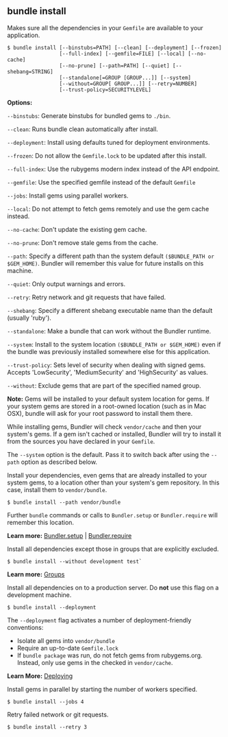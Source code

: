 ## bundle install

Makes sure all the dependencies in your `Gemfile` are available to your application.

```
$ bundle install [--binstubs=PATH] [--clean] [--deployment] [--frozen]
                 [--full-index] [--gemfile=FILE] [--local] [--no-cache]
                 [--no-prune] [--path=PATH] [--quiet] [--shebang=STRING]
                 [--standalone[=GROUP [GROUP...]] [--system]
                 [--without=GROUP[ GROUP...]] [--retry=NUMBER]
                 [--trust-policy=SECURITYLEVEL]
```

**Options:**

`--binstubs`: Generate binstubs for bundled gems to `./bin`.

`--clean`: Runs bundle clean automatically after install.

`--deployment`: Install using defaults tuned for deployment environments.
 
`--frozen`: Do not allow the `Gemfile.lock` to be updated after this install.

`--full-index`: Use the rubygems modern index instead of the API endpoint.
    
`--gemfile`: Use the specified gemfile instead of the default `Gemfile`
    
`--jobs`: Install gems using parallel workers.
    
`--local`: Do not attempt to fetch gems remotely and use the gem cache instead.
      
`--no-cache`: Don't update the existing gem cache.

`--no-prune`: Don't remove stale gems from the cache.

`--path`: Specify a different path than the system default `($BUNDLE_PATH or $GEM_HOME)`.
Bundler will remember this value for future installs on this machine.
      
`--quiet`: Only output warnings and errors.

`--retry`: Retry network and git requests that have failed.

`--shebang`: Specify a different shebang executable name than the default (usually 'ruby').

`--standalone`: Make a bundle that can work without the Bundler runtime.

`--system`: Install to the system location `($BUNDLE_PATH or $GEM_HOME)` even if the
bundle was previously installed somewhere else for this application.

`--trust-policy`: Sets level of security when dealing with signed gems. Accepts
'LowSecurity', 'MediumSecurity' and 'HighSecurity' as values.

`--without`: Exclude gems that are part of the specified named group.

<aside class="notes">
  <p>
    <b>Note:</b> Gems will be installed to your default system location for gems. If your system 
    gems are stored in a root-owned location (such as in Mac OSX), bundle will ask 
    for your root password to install them there.
  </p>
  <p>
    While installing gems, Bundler will check <code>vendor/cache</code> and then your system's
    gems. If a gem isn't cached or installed, Bundler will try to install it from the
    sources you have declared in your <code>Gemfile</code>.
  </p>
  <p>
    The <code>--system</code> option is the default. Pass it to switch back after using the 
    <code>--path</code> option as described below.
  </p>
</aside>


Install your dependencies, even gems that are already installed to your system 
gems, to a location other than your system's gem repository. In this case, install
them to `vendor/bundle`.

``` shell
$ bundle install --path vendor/bundle
```

<aside class="notes">
  Further <code>bundle</code> commands or calls to <code>Bundler.setup</code> or <code>Bundler.require</code> will remember this location.
</aside>

**Learn more:** [Bundler.setup](./bundler_setup.html) | [Bundler.require](./groups.html)

Install all dependencies except those in groups that are explicitly excluded.

``` shell
$ bundle install --without development test`
```

**Learn more:** [Groups](./groups.html)

Install all dependencies on to a production server. Do **not** use this flag on 
a development machine.

``` shell
$ bundle install --deployment
```

The `--deployment` flag activates a number of deployment-friendly conventions:

- Isolate all gems into `vendor/bundle`
- Require an up-to-date `Gemfile.lock`
- If `bundle package` was run, do not fetch gems from rubygems.org. Instead, only use gems in the checked in `vendor/cache`.

**Learn More:** [Deploying](./deploying.html)

Install gems in parallel by starting the number of workers specified.

``` shell
$ bundle install --jobs 4
```

Retry failed network or git requests.

``` shell
$ bundle install --retry 3
```


